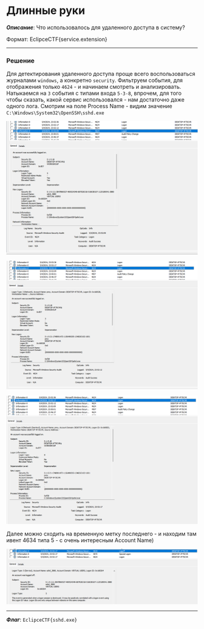 # Длинные руки

***Описание***: Что использовалось для удаленного доступа в систему?

Формат: EclipceCTF{service.extension}

---
### Решение

Для детектирования удаленного доступа проще всего воспользоваться журналами `windows`, а конкретно `security`. Фильтруем события, для отображения только `4624` - и начинаем смотреть и анализировать. Натыкаемся на `3` события с типами входа `5-3-8`, впрочем, для того чтобы сказать, какой сервис использовался - нам достаточно даже одного лога. Смотрим на поле Process Name - видим значение `C:\Windows\System32\OpenSSH\sshd.exe`

![ScreenShot](../screenshots/forensics-6.png)

![ScreenShot](../screenshots/forensics-5.png)

![ScreenShot](../screenshots/forensics-4.png)

Далее можно сходить на временную метку последнего - и находим там ивент 4634 типа 5 - с очень интересным Account Name)

![ScreenShot](../screenshots/forensics-7.png)

---

***Флаг***: `EclipceCTF{sshd.exe}`




